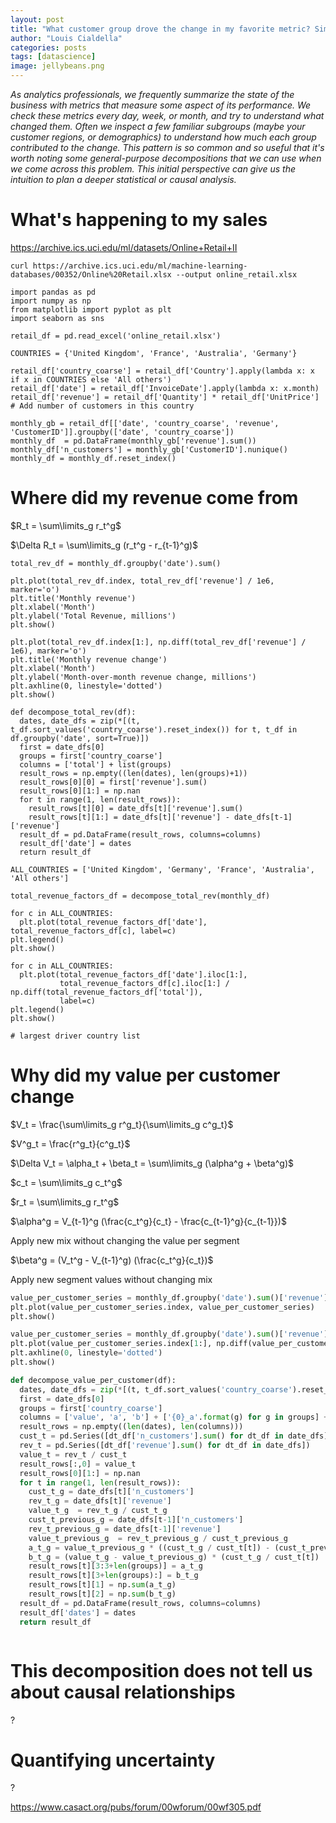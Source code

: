 ```yaml
---
layout: post
title: "What customer group drove the change in my favorite metric? Simple but useful decompositions of change over time"
author: "Louis Cialdella"
categories: posts
tags: [datascience]
image: jellybeans.png
---
```


_As analytics professionals, we frequently summarize the state of the business with metrics that measure some aspect of its performance. We check these metrics every day, week, or month, and try to understand what changed them. Often we inspect a few familiar subgroups (maybe your customer regions, or demographics) to understand how much each group contributed to the change. This pattern is so common and so useful that it's worth noting some general-purpose decompositions that we can use when we come across this problem. This initial perspective can give us the intuition to plan a deeper statistical or causal analysis._

# What's happening to my sales

https://archive.ics.uci.edu/ml/datasets/Online+Retail+II

```
curl https://archive.ics.uci.edu/ml/machine-learning-databases/00352/Online%20Retail.xlsx --output online_retail.xlsx
```

```
import pandas as pd
import numpy as np
from matplotlib import pyplot as plt
import seaborn as sns

retail_df = pd.read_excel('online_retail.xlsx')

COUNTRIES = {'United Kingdom', 'France', 'Australia', 'Germany'}

retail_df['country_coarse'] = retail_df['Country'].apply(lambda x: x if x in COUNTRIES else 'All others')
retail_df['date'] = retail_df['InvoiceDate'].apply(lambda x: x.month)
retail_df['revenue'] = retail_df['Quantity'] * retail_df['UnitPrice']
# Add number of customers in this country

monthly_gb = retail_df[['date', 'country_coarse', 'revenue', 'CustomerID']].groupby(['date', 'country_coarse'])
monthly_df  = pd.DataFrame(monthly_gb['revenue'].sum())
monthly_df['n_customers'] = monthly_gb['CustomerID'].nunique()
monthly_df = monthly_df.reset_index()
```

# Where did my revenue come from

$R_t = \sum\limits_g r_t^g$

$\Delta R_t = \sum\limits_g (r_t^g - r_{t-1}^g)$

```
total_rev_df = monthly_df.groupby('date').sum()

plt.plot(total_rev_df.index, total_rev_df['revenue'] / 1e6, marker='o')
plt.title('Monthly revenue')
plt.xlabel('Month')
plt.ylabel('Total Revenue, millions')
plt.show()

plt.plot(total_rev_df.index[1:], np.diff(total_rev_df['revenue'] / 1e6), marker='o')
plt.title('Monthly revenue change')
plt.xlabel('Month')
plt.ylabel('Month-over-month revenue change, millions')
plt.axhline(0, linestyle='dotted')
plt.show()
```

```
def decompose_total_rev(df):
  dates, date_dfs = zip(*[(t, t_df.sort_values('country_coarse').reset_index()) for t, t_df in df.groupby('date', sort=True)])
  first = date_dfs[0]
  groups = first['country_coarse']
  columns = ['total'] + list(groups)
  result_rows = np.empty((len(dates), len(groups)+1))
  result_rows[0][0] = first['revenue'].sum()
  result_rows[0][1:] = np.nan
  for t in range(1, len(result_rows)):
    result_rows[t][0] = date_dfs[t]['revenue'].sum()
    result_rows[t][1:] = date_dfs[t]['revenue'] - date_dfs[t-1]['revenue']
  result_df = pd.DataFrame(result_rows, columns=columns)
  result_df['date'] = dates
  return result_df
```

```
ALL_COUNTRIES = ['United Kingdom', 'Germany', 'France', 'Australia', 'All others']

total_revenue_factors_df = decompose_total_rev(monthly_df)

for c in ALL_COUNTRIES:
  plt.plot(total_revenue_factors_df['date'], total_revenue_factors_df[c], label=c)
plt.legend()
plt.show()

for c in ALL_COUNTRIES:
  plt.plot(total_revenue_factors_df['date'].iloc[1:], 
           total_revenue_factors_df[c].iloc[1:] / np.diff(total_revenue_factors_df['total']), 
           label=c)
plt.legend()
plt.show()

# largest driver country list
```

# Why did my value per customer change

$V_t = \frac{\sum\limits_g r^g_t}{\sum\limits_g c^g_t}$

$V^g_t = \frac{r^g_t}{c^g_t}$

$\Delta V_t = \alpha_t + \beta_t = \sum\limits_g (\alpha^g + \beta^g)$

$c_t = \sum\limits_g c_t^g$

$r_t = \sum\limits_g r_t^g$

$\alpha^g = V_{t-1}^g (\frac{c_t^g}{c_t} - \frac{c_{t-1}^g}{c_{t-1}})$

Apply new mix without changing the value per segment

$\beta^g = (V_t^g - V_{t-1}^g) (\frac{c_t^g}{c_t})$

Apply new segment values without changing mix

```python
value_per_customer_series = monthly_df.groupby('date').sum()['revenue'] / monthly_df.groupby('date').sum()['n_customers']
plt.plot(value_per_customer_series.index, value_per_customer_series)
plt.show()

value_per_customer_series = monthly_df.groupby('date').sum()['revenue'] / monthly_df.groupby('date').sum()['n_customers']
plt.plot(value_per_customer_series.index[1:], np.diff(value_per_customer_series), marker='o')
plt.axhline(0, linestyle='dotted')
plt.show()
```

```python
def decompose_value_per_customer(df):
  dates, date_dfs = zip(*[(t, t_df.sort_values('country_coarse').reset_index()) for t, t_df in df.groupby('date', sort=True)])
  first = date_dfs[0]
  groups = first['country_coarse']
  columns = ['value', 'a', 'b'] + ['{0}_a'.format(g) for g in groups] + ['{0}_b'.format(g) for g in groups]
  result_rows = np.empty((len(dates), len(columns)))
  cust_t = pd.Series([dt_df['n_customers'].sum() for dt_df in date_dfs])
  rev_t = pd.Series([dt_df['revenue'].sum() for dt_df in date_dfs])
  value_t = rev_t / cust_t
  result_rows[:,0] = value_t
  result_rows[0][1:] = np.nan
  for t in range(1, len(result_rows)):
    cust_t_g = date_dfs[t]['n_customers']
    rev_t_g = date_dfs[t]['revenue']
    value_t_g  = rev_t_g / cust_t_g
    cust_t_previous_g = date_dfs[t-1]['n_customers']
    rev_t_previous_g = date_dfs[t-1]['revenue']
    value_t_previous_g  = rev_t_previous_g / cust_t_previous_g
    a_t_g = value_t_previous_g * ((cust_t_g / cust_t[t]) - (cust_t_previous_g / cust_t[t-1]))
    b_t_g = (value_t_g - value_t_previous_g) * (cust_t_g / cust_t[t])
    result_rows[t][3:3+len(groups)] = a_t_g
    result_rows[t][3+len(groups):] = b_t_g
    result_rows[t][1] = np.sum(a_t_g)
    result_rows[t][2] = np.sum(b_t_g)
  result_df = pd.DataFrame(result_rows, columns=columns)
  result_df['dates'] = dates
  return result_df
```

```

```

# This decomposition does not tell us about causal relationships

?

# Quantifying uncertainty

?

https://www.casact.org/pubs/forum/00wforum/00wf305.pdf
